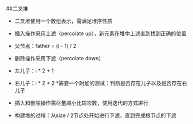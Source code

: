 ##二叉堆
* 二叉堆使用一个数组表示，需满足堆序性质
* 插入操作采用上滤（percolate up），新元素在堆中上滤直到找到正确的位置
* 父节点：father = (i - 1) / 2

* 删除操作采用下滤（percolate down）
* 左儿子：i * 2 + 1
* 右儿子：i * 2 + 2
*需要一个附加的测试：判断是否存在儿子以及是否存在右儿子

* 插入和删除操作需尽量减小比较次数，使用迭代的方式进行
* 构建堆的过程：从size / 2节点处开始进行下滤，直到完成根节点的下滤
